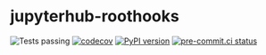 # jupyterhub-roothooks

![Tests passing](https://github.com/yuvipanda/jupyterhub-inithooks/actions/workflows/unit-test.yaml/badge.svg)
[![codecov](https://codecov.io/gh/yuvipanda/jupyterhub-inithooks/branch/main/graph/badge.svg?token=DFIJ7NAR0W)](https://codecov.io/gh/yuvipanda/jupyterhub-inithooks)
[![PyPI version](https://badge.fury.io/py/jupyterhub-inithooks.svg)](https://badge.fury.io/py/jupyterhub-inithooks)
[![pre-commit.ci status](https://results.pre-commit.ci/badge/github/yuvipanda/jupyterhub-inithooks/main.svg)](https://results.pre-commit.ci/latest/github/yuvipanda/jupyterhub-inithooks/main)
